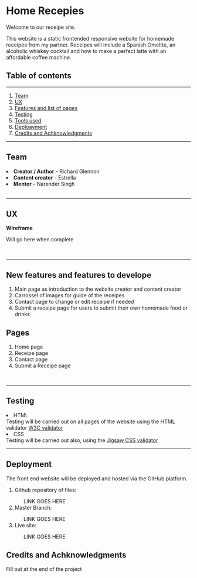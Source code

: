 <h1><strong>Home Recepies</strong></h1>

Welcome to our receipe site.

This website is a static frontended responsive website for homemade receipes from my partner.
Receipes will include a Spanish Omeltte, an alcoholic whiskey cocktail and how to make a perfect latte with an affordable coffee machine. 

<h2> Table of contents</h2>
<hr>

<ol>
<li><a href='#team'>Team</a></li>

<li><a href='#ux'>UX</a></li>

<li><a href='#feature'>Features and list of pages</a></li>

<li><a href='#style'>Testing</a></li>

<li><a href='#tools'>Tools used</a></li>

<li><a href='#deploayment'>Deploayment</a></li>

<li><a href='#acknowledgements'>Credits and Achknowledgments</a></li>
</ol>

<hr>


<h2>Team
<a href='#team'>
</h2> </a>
<li> <strong>Creator / Author</strong> - Richard Glennon </li>
<li> <strong>Content creator</strong> - Estrella </li>
<li> <strong>Mentor</strong> - Narender Singh </li>
<br> <hr>


<h2>UX 
<a href='#ux'>
</h2> </a>
<strong>Wireframe</strong>
<p>Will go here when complete </p>

<br> 
<hr>


<h2>New features and features to develope 
<a href='#feature'>
</h2> </a>
<ol>
<li>Main page as introduction to the website creator and content creator</li>
<li>Carrossel of images for guide of the receipes</li>
<li>Contact page to change or edit receipe if needed</li>
<li>Submit a receipe page for users to submit their own homemade food or drinks</li>
</ol>
<h2> Pages</h2>
<ol>
<li>Home page</li>
<li>Receipe page</li>
<li>Contact page</li>
<li>Submit a Receipe page</li>
</ol>
<br> 
<hr>

<h2> Testing
<a href='#style'>
</h2> </a>
<li></ul>HTML</li>
Testing will be carried out on all pages of the website using the HTML validator <a href='https://validator.w3.org/'>W3C validator</a>

<li></ul>CSS</li>
Testing will be carried out also, using the <a href='https://jigsaw.w3.org/css-validator/'> Jigsaw CSS validator</a>
<br> <hr>


<h2> Deployment
<a href='#deployment'>
</h2> </a>
The front end website will be deployed and hosted via the GitHub platform. 
<ol>
<li>Github repository of files:</li>
<ul> LINK GOES HERE</ul>
<li>Master Branch:</li>
<ul> LINK GOES HERE</ul>
<li>Live site:</li>
<ul> LINK GOES HERE</ul>
</ol> 


<h2> Credits and Achknowledgments
<a href='#achknowledgment'>
</h2> </a>
<p>Fill out at the end of the project</p>